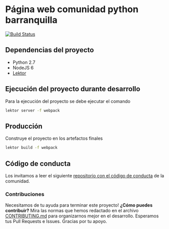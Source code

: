 # Página web comunidad python barranquilla

[![Build Status](https://travis-ci.org/PyBAQ/django-quilla-web.svg?branch=master)](https://travis-ci.org/PyBAQ/django-quilla-web)

## Dependencias del proyecto

- Python 2.7
- NodeJS 6
- [Lektor](https://www.getlektor.com/)

## Ejecución del proyecto durante desarrollo

Para la ejecución del proyecto se debe ejecutar el comando

```bash
lektor server -f webpack
```

## Producción

Construye el proyecto en los artefactos finales

```bash
lektor build -f webpack
```

## Código de conducta

Los invitamos a leer el siguiente [repositorio con el código de conducta](https://github.com/PyBAQ/codigo-de-conducta) de la comunidad.

### Contribuciones

Necesitamos de tu ayuda para terminar este proyecto! **¿Cómo puedes contribuir?** Mira las normas que hemos redactado en el archivo [CONTRIBUTING.md] para organizarnos mejor en el desarrollo. Esperamos tus Pull Requests e Issues. Gracias por tu apoyo.

[CONTRIBUTING.md]: https://github.com/PyBAQ/django-quilla-web/blob/master/CONTRIBUTING.md
